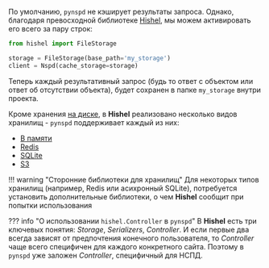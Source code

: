 По умолчанию, `pynspd` не кэширует результаты запроса. 
Однако, благодаря превосходной библиотеке [Hishel](https://hishel.com/), мы можем активировать его всего за пару строк:

```python
from hishel import FileStorage

storage = FileStorage(base_path='my_storage')
client = Nspd(cache_storage=storage)
```

Теперь каждый результативный запрос (будь то ответ с объектом или ответ об отсутствии объекта), будет сохранен в папке `my_storage` внутри проекта.

Кроме хранения [на диске](https://hishel.com/advanced/storages/#filesystem-storage), в **Hishel** реализовано несколько видов хранилищ - `pynspd` поддерживает каждый из них:

- [В памяти](https://hishel.com/advanced/storages/#in-memory-storage)
- [Redis](https://hishel.com/advanced/storages/#redis-storage)
- [SQLite](https://hishel.com/advanced/storages/#sqlite-storage)
- [S3](https://hishel.com/advanced/storages/#aws-s3-storage)

!!! warning "Сторонние библиотеки для хранилищ"
    Для некоторых типов хранилищ (например, Redis или асихронный SQLite), 
    потребуется установить дополнительные библиотеки, о чем **Hishel** сообщит при попытки использования

??? info "О использовании `hishel.Controller` в `pynspd`"
    В **Hishel** есть три ключевых понятия: *Storage*, *Serializers*, *Controller*. 
    И если первые два всегда зависят от предпочтения конечного пользователя, то *Controller* чаще всего специфичен для каждого конкретного сайта.
    Поэтому в `pynspd` уже заложен *Controller*, специфичный для НСПД.
